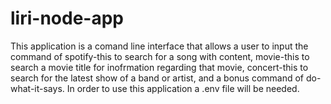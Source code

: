 # liri-node-app
This application is a comand line interface that allows a user to input the command of spotify-this to search for a song with content, movie-this to search a movie title for inofrmation regarding that movie, concert-this to search for the latest show of a band or artist, and a bonus command of do-what-it-says.
In order to use this application a .env file will be needed.
